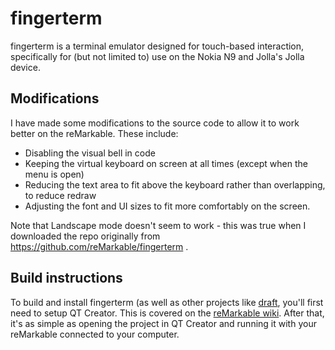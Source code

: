 # fingerterm

fingerterm is a terminal emulator designed for touch-based interaction,
specifically for (but not limited to) use on the Nokia N9 and Jolla's
Jolla device.

## Modifications

I have made some modifications to the source code to allow it to work better on the reMarkable.
These include:
* Disabling the visual bell in code
* Keeping the virtual keyboard on screen at all times (except when the menu is open)
* Reducing the text area to fit above the keyboard rather than overlapping, to reduce redraw
* Adjusting the font and UI sizes to fit more comfortably on the screen.

Note that Landscape mode doesn't seem to work - this was true when I downloaded the repo originally from https://github.com/reMarkable/fingerterm .

## Build instructions

To build and install fingerterm (as well as other projects like [draft](https://github.com/dixonary/draft-reMarkable), you'll first need to setup QT Creator. This is covered on the [reMarkable wiki](https://remarkablewiki.com/devel/qt_creator). After that, it's as simple as opening the project in QT Creator and running it with your reMarkable connected to your computer.
